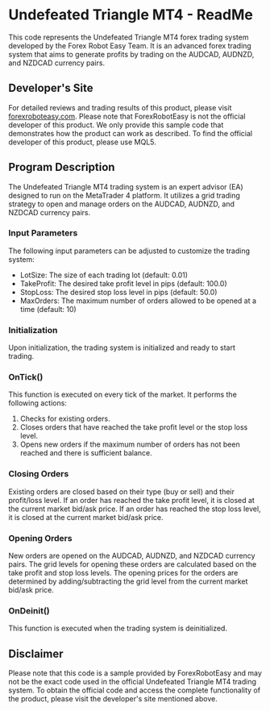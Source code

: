 # Undefeated Triangle MT4 - ReadMe

This code represents the Undefeated Triangle MT4 forex trading system developed by the Forex Robot Easy Team. It is an advanced forex trading system that aims to generate profits by trading on the AUDCAD, AUDNZD, and NZDCAD currency pairs.

## Developer's Site

For detailed reviews and trading results of this product, please visit [forexroboteasy.com](https://forexroboteasy.com/forex-robot-review/undefeated-triangle-mt4-review-advanced-forex-trading-system/). Please note that ForexRobotEasy is not the official developer of this product. We only provide this sample code that demonstrates how the product can work as described. To find the official developer of this product, please use MQL5.

## Program Description

The Undefeated Triangle MT4 trading system is an expert advisor (EA) designed to run on the MetaTrader 4 platform. It utilizes a grid trading strategy to open and manage orders on the AUDCAD, AUDNZD, and NZDCAD currency pairs.

### Input Parameters

The following input parameters can be adjusted to customize the trading system:

- LotSize: The size of each trading lot (default: 0.01)
- TakeProfit: The desired take profit level in pips (default: 100.0)
- StopLoss: The desired stop loss level in pips (default: 50.0)
- MaxOrders: The maximum number of orders allowed to be opened at a time (default: 10)

### Initialization

Upon initialization, the trading system is initialized and ready to start trading.

### OnTick()

This function is executed on every tick of the market. It performs the following actions:

1. Checks for existing orders.
2. Closes orders that have reached the take profit level or the stop loss level.
3. Opens new orders if the maximum number of orders has not been reached and there is sufficient balance.

### Closing Orders

Existing orders are closed based on their type (buy or sell) and their profit/loss level. If an order has reached the take profit level, it is closed at the current market bid/ask price. If an order has reached the stop loss level, it is closed at the current market bid/ask price.

### Opening Orders

New orders are opened on the AUDCAD, AUDNZD, and NZDCAD currency pairs. The grid levels for opening these orders are calculated based on the take profit and stop loss levels. The opening prices for the orders are determined by adding/subtracting the grid level from the current market bid/ask price.

### OnDeinit()

This function is executed when the trading system is deinitialized.

## Disclaimer

Please note that this code is a sample provided by ForexRobotEasy and may not be the exact code used in the official Undefeated Triangle MT4 trading system. To obtain the official code and access the complete functionality of the product, please visit the developer's site mentioned above.
